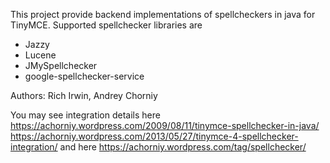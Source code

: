 This project provide backend implementations of spellcheckers in java for TinyMCE. 
Supported spellchecker libraries are
* Jazzy
* Lucene
* JMySpellchecker
* google-spellchecker-service 

Authors: Rich Irwin, Andrey Chorniy

You may see integration details here
https://achorniy.wordpress.com/2009/08/11/tinymce-spellchecker-in-java/
https://achorniy.wordpress.com/2013/05/27/tinymce-4-spellchecker-integration/
and here https://achorniy.wordpress.com/tag/spellchecker/ 

